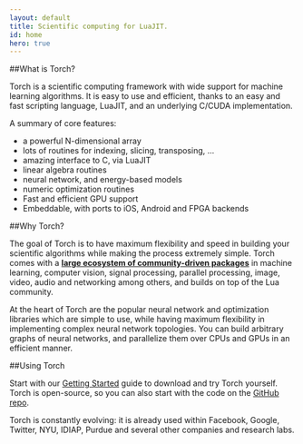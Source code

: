 ```yaml
---
layout: default
title: Scientific computing for LuaJIT.
id: home
hero: true
---
```


##What is Torch?

Torch is a scientific computing framework with wide support for machine learning algorithms. 
It is easy to use and efficient, thanks to an easy and fast scripting language, LuaJIT, and an underlying C/CUDA implementation.

A summary of core features:  

* a powerful N-dimensional array
* lots of routines for indexing, slicing, transposing, ...
* amazing interface to C, via LuaJIT
* linear algebra routines
* neural network, and energy-based models
* numeric optimization routines
* Fast and efficient GPU support
* Embeddable, with ports to iOS, Android and FPGA backends


##Why Torch?

The goal of Torch is to have maximum flexibility and speed in building your scientific algorithms while making the process extremely simple. Torch comes with a <strong><a href="https://github.com/torch/torch7/wiki/Cheatsheet">large ecosystem of community-driven packages</a></strong> in machine learning, computer vision, signal processing, parallel processing, image, video, audio and networking among others, and builds on top of the Lua community.

At the heart of Torch are the popular neural network and optimization libraries which are simple to use, while having maximum flexibility in implementing complex neural network topologies. You can build arbitrary graphs of neural networks, and parallelize them over CPUs and GPUs in an efficient manner.


##Using Torch

Start with our <a href="/docs/getting-started.html">Getting Started</a> guide to download and try Torch yourself. Torch is open-source, so you can also start with the code on the <a href="https://github.com/torch/torch7">GitHub repo</a>.

Torch is constantly evolving: it is already used within Facebook, Google, Twitter, NYU, IDIAP, Purdue and several other companies and research labs.
